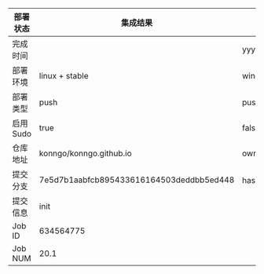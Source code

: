部署状态 | 集成结果 | 参考值
---|---|---
完成时间 |  | yyyy-mm-dd hh:mm:ss
部署环境 | linux + stable | window | linux + stable
部署类型 | push | push | pull_request | api | cron
启用Sudo | true | false | true
仓库地址 | konngo/konngo.github.io | owner_name/repo_name
提交分支 | 7e5d7b1aabfcb895433616164503deddbb5ed448 | hash 16位
提交信息 | init |
Job ID   | 634564775 |
Job NUM  | 20.1 |
